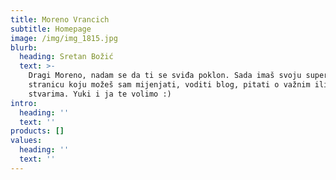 ```yaml
---
title: Moreno Vrancich
subtitle: Homepage
image: /img/img_1815.jpg
blurb:
  heading: Sretan Božić
  text: >-
    Dragi Moreno, nadam se da ti se sviđa poklon. Sada imaš svoju super-cool web
    stranicu koju možeš sam mijenjati, voditi blog, pitati o važnim ili nevažnim
    stvarima. Yuki i ja te volimo :) 
intro:
  heading: ''
  text: ''
products: []
values:
  heading: ''
  text: ''
---
```


